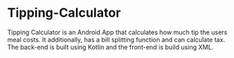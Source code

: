 # Tipping-Calculator
Tipping Calculator is an Android App that calculates how much tip the users meal costs. It additionally, has a bill splitting function and can calculate tax. The back-end is built using Kotlin and the front-end is build using XML.   
